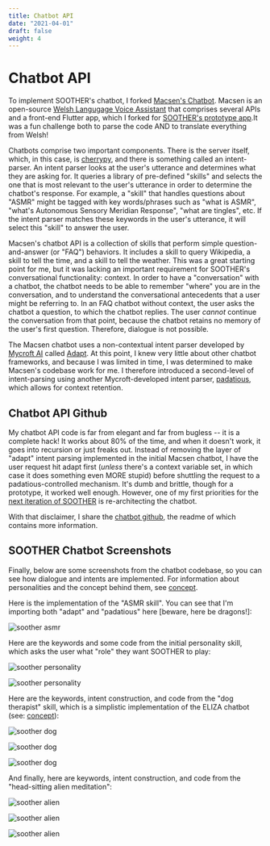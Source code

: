 ```yaml
---
title: Chatbot API
date: "2021-04-01"
draft: false
weight: 4
---
```


# Chatbot API

To implement SOOTHER's chatbot, I forked [Macsen's Chatbot](https://github.com/techiaith/macsen-sgwrsfot). Macsen is an open-source [Welsh Langugage Voice Assistant](http://techiaith.cymru/packages/macsen/?lang=en) that comprises several APIs and a front-end Flutter app, which I forked for [SOOTHER's prototype app](/docs-005-soother-frontend-app).It was a fun challenge both to parse the code AND to translate everything from Welsh! 

Chatbots comprise two important components. There is the server itself, which, in this case, is [cherrypy](https://docs.cherrypy.dev/en/latest/), and there is something called an intent-parser. An intent parser looks at the user's utterance and determines what they are asking for. It queries a library of pre-defined "skills" and selects the one that is most relevant to the user's utterance in order to determine the chatbot's response. For example, a "skill" that handles questions about "ASMR" might be tagged with key words/phrases such as "what is ASMR", "what's Autonomous Sensory Meridian Response", "what are tingles", etc. If the intent parser matches these keywords in the user's utterance, it will select this "skill" to answer the user. 

Macsen's chatbot API is a collection of skills that perform simple question-and-answer (or "FAQ") behaviors. It includes a skill to query Wikipedia, a skill to tell the time, and a skill to tell the weather. This was a great starting point for me, but it was lacking an important requirement for SOOTHER's conversational functionality: context. In order to have a "conversation" with a chatbot, the chatbot needs to be able to remember "where" you are in the conversation, and to understand the conversational antecedents that a user might be referring to. In an FAQ chatbot without context, the user asks the chatbot a question, to which the chatbot replies. The user *cannot* continue the conversation from that point, because the chatbot retains no memory of the user's first question. Therefore, dialogue is not possible. 

The Macsen chatbot uses a non-contextual intent parser developed by [Mycroft AI](https://mycroft.ai/) called [Adapt](https://mycroft-ai.gitbook.io/docs/mycroft-technologies/adapt). At this point, I knew very little about other chatbot frameworks, and because I was limited in time, I was determined to make Macsen's codebase work for me. I therefore introduced a second-level of intent-parsing using another Mycroft-developed intent parser, [padatious](https://mycroft-ai.gitbook.io/docs/mycroft-technologies/padatious), which allows for context retention. 

## Chatbot API Github

My chatbot API code is far from elegant and far from bugless -- it is a complete hack! It works about 80% of the time, and when it doesn't work, it goes into recursion or just freaks out. Instead of removing the layer of "adapt" intent parsing implemented in the initial Macsen chatbot, I have the user request hit adapt first (*unless* there's a context variable set, in which case it does something even MORE stupid) before shuttling the request to a padatious-controlled mechanism. It's dumb and brittle, though for a prototype, it worked well enough. However, one of my first priorities for the [next iteration of SOOTHER](/next-gen) is re-architecting the chatbot. 

With that disclaimer, I share the [chatbot github](https://github.com/naturalshine/soother-chatbot), the readme of which contains more information.

## SOOTHER Chatbot Screenshots

Finally, below are some screenshots from the chatbot codebase, so you can see how dialogue and intents are implemented. For information about personalities and the concept behind them, see [concept](/concept).

Here is the implementation of the "ASMR skill". You can see that I'm importing both "adapt" and "padatious" here [beware, here be dragons!]:

![soother asmr](/images/soother_asmr_skill.png)

Here are the keywords and some code from the initial personality skill, which asks the user what "role" they want SOOTHER to play: 

![soother personality](/images/soother_personality_keywords.png)

![soother personality](/images/soother_personality_chatbot.png)

Here are the keywords, intent construction, and code from the "dog therapist" skill, which is a simplistic implementation of the ELIZA chatbot (see: [concept](/concept)):

![soother dog](/images/soother_dog_keywords.png)

![soother dog](/images/soother_dog_intents.png)

![soother dog](/images/soother_dog_skill.png)

And finally, here are keywords, intent construction, and code from the "head-sitting alien meditation":

![soother alien](/images/soother_alien_keywords.png)

![soother alien](/images/soother_alien_intents.png)

![soother alien](/images/soother_alien_chatbot.png)

